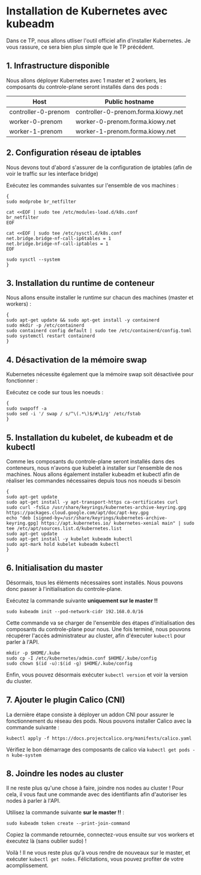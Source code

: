 # Installation de Kubernetes avec kubeadm

Dans ce TP, nous allons utliser l'outil officiel afin d'installer Kubernetes. Je vous rassure, ce sera bien plus simple que le TP précédent.

## 1. Infrastructure disponible

Nous allons déployer Kubernetes avec 1 master et 2 workers, les composants du controle-plane seront installés dans des pods :

| Host                | Public hostname                     |
| ------------------- | ----------------------------------- |
| controller-0-prenom | controller-0-prenom.forma.kiowy.net |
| worker-0-prenom     | worker-0-prenom.forma.kiowy.net     |
| worker-1-prenom     | worker-1-prenom.forma.kiowy.net     |

## 2. Configuration réseau de iptables

Nous devons tout d'abord s'assurer de la configuration de iptables (afin de voir le traffic sur les interface bridge)

Exécutez les commandes suivantes sur l'ensemble de vos machines :

```shell
{
sudo modprobe br_netfilter

cat <<EOF | sudo tee /etc/modules-load.d/k8s.conf
br_netfilter
EOF

cat <<EOF | sudo tee /etc/sysctl.d/k8s.conf
net.bridge.bridge-nf-call-ip6tables = 1
net.bridge.bridge-nf-call-iptables = 1
EOF

sudo sysctl --system
}
```

## 3. Installation du runtime de conteneur

Nous allons ensuite installer le runtime sur chacun des machines (master et workers) :

```shell
{
sudo apt-get update && sudo apt-get install -y containerd
sudo mkdir -p /etc/containerd
sudo containerd config default | sudo tee /etc/containerd/config.toml
sudo systemctl restart containerd
}
```

## 4. Désactivation de la mémoire swap

Kubernetes nécessite également que la mémoire swap soit désactivée pour fonctionner :

Exécutez ce code sur tous les noeuds :

```shell
{
sudo swapoff -a
sudo sed -i '/ swap / s/^\(.*\)$/#\1/g' /etc/fstab
}
```

## 5. Installation du kubelet, de kubeadm et de kubectl

Comme les composants du controle-plane seront installés dans des conteneurs, nous n'avons que kubelet à installer sur l'ensemble de nos machines.
Nous allons également installer kubeadm et kubectl afin de réaliser les commandes nécessaires depuis tous nos noeuds si besoin

```shell
{
sudo apt-get update
sudo apt-get install -y apt-transport-https ca-certificates curl
sudo curl -fsSLo /usr/share/keyrings/kubernetes-archive-keyring.gpg https://packages.cloud.google.com/apt/doc/apt-key.gpg
echo "deb [signed-by=/usr/share/keyrings/kubernetes-archive-keyring.gpg] https://apt.kubernetes.io/ kubernetes-xenial main" | sudo tee /etc/apt/sources.list.d/kubernetes.list
sudo apt-get update
sudo apt-get install -y kubelet kubeadm kubectl
sudo apt-mark hold kubelet kubeadm kubectl
}
```

## 6. Initialisation du master

Désormais, tous les éléments nécessaires sont installés. Nous pouvons donc passer à l'initialisation du controle-plane.

Exécutez la commande suivante **uniquement sur le master !!**

```shell
sudo kubeadm init --pod-network-cidr 192.168.0.0/16
```

Cette commande va se charger de l'ensemble des étapes d'initialisation des composants du controle-plane pour nous. 
Une fois terminé, nous pouvons récupérer l'accès administrateur au cluster, afin d'éxecuter `kubectl` pour parler à l'API.

```shell
mkdir -p $HOME/.kube
sudo cp -I /etc/kubernetes/admin.conf $HOME/.kube/config
sudo chown $(id -u):$(id -g) $HOME/.kube/config
```

Enfin, vous pouvez désormais exécuter `kubectl version` et voir la version du cluster.

## 7. Ajouter le plugin Calico (CNI)

La dernière étape consiste à déployer un addon CNI pour assurer le fonctionnement du réseau des pods. 
Nous pouvons installer Calico avec la commande suivante :

```shell
kubectl apply -f https://docs.projectcalico.org/manifests/calico.yaml
```

Vérifiez le bon démarrage des composants de calico via `kubectl get pods -n kube-system`

## 8. Joindre les nodes au cluster

Il ne reste plus qu'une chose à faire, joindre nos nodes au cluster ! 
Pour cela, il vous faut une commande avec des identifiants afin d'autoriser les nodes à parler à l'API.

Utilisez la commande suivante **sur le master !!** :
```shell
sudo kubeadm token create --print-join-command
```


Copiez la commande retournée, connectez-vous ensuite sur vos workers et éxecutez là  (sans oublier sudo) !

Voilà ! Il ne vous reste plus qu'à vous rendre de nouveaux sur le master, et exécuter `kubectl get nodes`. 
Félicitations, vous pouvez profiter de votre acomplissement.